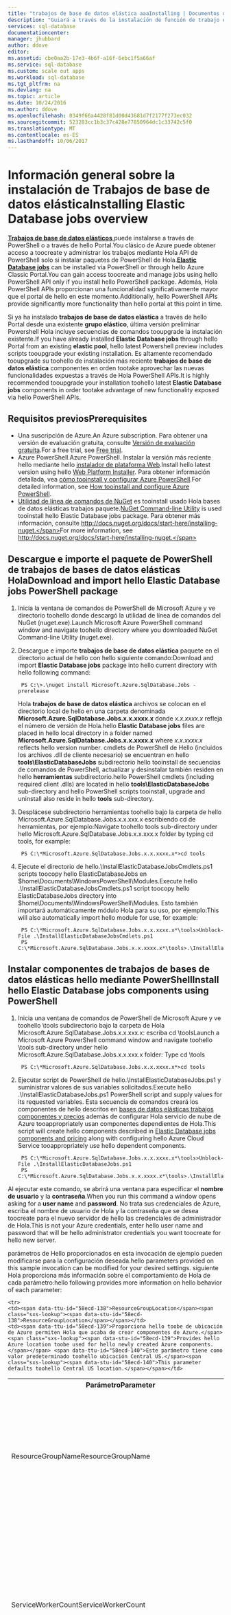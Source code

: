 ```yaml
---
title: "trabajos de base de datos elástica aaaInstalling | Documentos de Microsoft"
description: "Guiará a través de la instalación de función de trabajo elástico Hola."
services: sql-database
documentationcenter: 
manager: jhubbard
author: ddove
editor: 
ms.assetid: cbe0aa2b-17e3-4b6f-a16f-6ebc1f5a66af
ms.service: sql-database
ms.custom: scale out apps
ms.workload: sql-database
ms.tgt_pltfrm: na
ms.devlang: na
ms.topic: article
ms.date: 10/24/2016
ms.author: ddove
ms.openlocfilehash: 0349f66a4428f81d00d43681d7f2177f273ec032
ms.sourcegitcommit: 523283cc1b3c37c428e77850964dc1c33742c5f0
ms.translationtype: MT
ms.contentlocale: es-ES
ms.lasthandoff: 10/06/2017
---
```

# <a name="installing-elastic-database-jobs-overview"></a><span data-ttu-id="58ecd-103">Información general sobre la instalación de Trabajos de base de datos elástica</span><span class="sxs-lookup"><span data-stu-id="58ecd-103">Installing Elastic Database jobs overview</span></span>
<span data-ttu-id="58ecd-104">[**Trabajos de base de datos elásticos** ](sql-database-elastic-jobs-overview.md) puede instalarse a través de PowerShell o a través de hello Portal.You clásico de Azure puede obtener acceso a toocreate y administrar los trabajos mediante Hola API de PowerShell solo si instalar paquetes de PowerShell de Hola.</span><span class="sxs-lookup"><span data-stu-id="58ecd-104">[**Elastic Database jobs**](sql-database-elastic-jobs-overview.md) can be installed via PowerShell or through hello Azure Classic Portal.You can gain access toocreate and manage jobs using hello PowerShell API only if you install hello PowerShell package.</span></span> <span data-ttu-id="58ecd-105">Además, Hola PowerShell APIs proporcionan una funcionalidad significativamente mayor que el portal de hello en este momento.</span><span class="sxs-lookup"><span data-stu-id="58ecd-105">Additionally, hello PowerShell APIs provide significantly more functionality than hello portal at this point in time.</span></span>

<span data-ttu-id="58ecd-106">Si ya ha instalado **trabajos de base de datos elástica** a través de hello Portal desde una existente **grupo elástico**, última versión preliminar Powershell Hola incluye secuencias de comandos tooupgrade la instalación existente.</span><span class="sxs-lookup"><span data-stu-id="58ecd-106">If you have already installed **Elastic Database jobs** through hello Portal from an existing **elastic pool**, hello latest Powershell preview includes scripts tooupgrade your existing installation.</span></span> <span data-ttu-id="58ecd-107">Es altamente recomendado tooupgrade su toohello de instalación más reciente **trabajos de base de datos elástica** componentes en orden tootake aprovechar las nuevas funcionalidades expuestas a través de Hola PowerShell APIs.</span><span class="sxs-lookup"><span data-stu-id="58ecd-107">It is highly recommended tooupgrade your installation toohello latest **Elastic Database jobs** components in order tootake advantage of new functionality exposed via hello PowerShell APIs.</span></span>

## <a name="prerequisites"></a><span data-ttu-id="58ecd-108">Requisitos previos</span><span class="sxs-lookup"><span data-stu-id="58ecd-108">Prerequisites</span></span>
* <span data-ttu-id="58ecd-109">Una suscripción de Azure.</span><span class="sxs-lookup"><span data-stu-id="58ecd-109">An Azure subscription.</span></span> <span data-ttu-id="58ecd-110">Para obtener una versión de evaluación gratuita, consulte [Versión de evaluación gratuita](https://azure.microsoft.com/pricing/free-trial/).</span><span class="sxs-lookup"><span data-stu-id="58ecd-110">For a free trial, see [Free trial](https://azure.microsoft.com/pricing/free-trial/).</span></span>
* <span data-ttu-id="58ecd-111">Azure PowerShell.</span><span class="sxs-lookup"><span data-stu-id="58ecd-111">Azure PowerShell.</span></span> <span data-ttu-id="58ecd-112">Instalar la versión más reciente hello mediante hello [instalador de plataforma Web](http://go.microsoft.com/fwlink/p/?linkid=320376).</span><span class="sxs-lookup"><span data-stu-id="58ecd-112">Install hello latest version using hello [Web Platform Installer](http://go.microsoft.com/fwlink/p/?linkid=320376).</span></span> <span data-ttu-id="58ecd-113">Para obtener información detallada, vea [cómo tooinstall y configurar Azure PowerShell](/powershell/azure/overview).</span><span class="sxs-lookup"><span data-stu-id="58ecd-113">For detailed information, see [How tooinstall and configure Azure PowerShell](/powershell/azure/overview).</span></span>
* <span data-ttu-id="58ecd-114">[Utilidad de línea de comandos de NuGet](https://nuget.org/nuget.exe) es tooinstall usado Hola bases de datos elásticas trabajos paquete.</span><span class="sxs-lookup"><span data-stu-id="58ecd-114">[NuGet Command-line Utility](https://nuget.org/nuget.exe) is used tooinstall hello Elastic Database jobs package.</span></span> <span data-ttu-id="58ecd-115">Para obtener más información, consulte http://docs.nuget.org/docs/start-here/installing-nuget.</span><span class="sxs-lookup"><span data-stu-id="58ecd-115">For more information, see http://docs.nuget.org/docs/start-here/installing-nuget.</span></span>

## <a name="download-and-import-hello-elastic-database-jobs-powershell-package"></a><span data-ttu-id="58ecd-116">Descargue e importe el paquete de PowerShell de trabajos de bases de datos elásticas Hola</span><span class="sxs-lookup"><span data-stu-id="58ecd-116">Download and import hello Elastic Database jobs PowerShell package</span></span>
1. <span data-ttu-id="58ecd-117">Inicia la ventana de comandos de PowerShell de Microsoft Azure y ve directorio toohello donde descargó la utilidad de línea de comandos del NuGet (nuget.exe).</span><span class="sxs-lookup"><span data-stu-id="58ecd-117">Launch Microsoft Azure PowerShell command window and navigate toohello directory where you downloaded NuGet Command-line Utility (nuget.exe).</span></span>
2. <span data-ttu-id="58ecd-118">Descargue e importe **trabajos de base de datos elástica** paquete en el directorio actual de hello con hello siguiente comando:</span><span class="sxs-lookup"><span data-stu-id="58ecd-118">Download and import **Elastic Database jobs** package into hello current directory with hello following command:</span></span>
   
        PS C:\>.\nuget install Microsoft.Azure.SqlDatabase.Jobs -prerelease
   
    <span data-ttu-id="58ecd-119">Hola **trabajos de base de datos elástica** archivos se colocan en el directorio local de hello en una carpeta denominada **Microsoft.Azure.SqlDatabase.Jobs.x.x.xxxx.x** donde *x.x.xxxx.x* refleja el número de versión de Hola.</span><span class="sxs-lookup"><span data-stu-id="58ecd-119">hello **Elastic Database jobs** files are placed in hello local directory in a folder named **Microsoft.Azure.SqlDatabase.Jobs.x.x.xxxx.x** where *x.x.xxxx.x* reflects hello version number.</span></span> <span data-ttu-id="58ecd-120">cmdlets de PowerShell de Hello (incluidos los archivos .dll de cliente necesario) se encuentran en hello **tools\ElasticDatabaseJobs** subdirectorio hello tooinstall de secuencias de comandos de PowerShell, actualizar y desinstalar también residen en hello  **herramientas** subdirectorio.</span><span class="sxs-lookup"><span data-stu-id="58ecd-120">hello PowerShell cmdlets (including required client .dlls) are located in hello **tools\ElasticDatabaseJobs** sub-directory and hello PowerShell scripts tooinstall, upgrade and uninstall also reside in hello **tools** sub-directory.</span></span>
3. <span data-ttu-id="58ecd-121">Desplácese subdirectorio herramientas toohello bajo la carpeta de hello Microsoft.Azure.SqlDatabase.Jobs.x.x.xxx.x escribiendo cd de herramientas, por ejemplo:</span><span class="sxs-lookup"><span data-stu-id="58ecd-121">Navigate toohello tools sub-directory under hello Microsoft.Azure.SqlDatabase.Jobs.x.x.xxx.x folder by typing cd tools, for example:</span></span>
   
        PS C:\*Microsoft.Azure.SqlDatabase.Jobs.x.x.xxxx.x*>cd tools

4. <span data-ttu-id="58ecd-122">Ejecute el directorio de hello.\InstallElasticDatabaseJobsCmdlets.ps1 scripts toocopy hello ElasticDatabaseJobs en $home\Documents\WindowsPowerShell\Modules.</span><span class="sxs-lookup"><span data-stu-id="58ecd-122">Execute hello .\InstallElasticDatabaseJobsCmdlets.ps1 script toocopy hello ElasticDatabaseJobs directory into $home\Documents\WindowsPowerShell\Modules.</span></span> <span data-ttu-id="58ecd-123">Esto también importará automáticamente módulo Hola para su uso, por ejemplo:</span><span class="sxs-lookup"><span data-stu-id="58ecd-123">This will also automatically import hello module for use, for example:</span></span>
   
        PS C:\*Microsoft.Azure.SqlDatabase.Jobs.x.x.xxxx.x*\tools>Unblock-File .\InstallElasticDatabaseJobsCmdlets.ps1
        PS C:\*Microsoft.Azure.SqlDatabase.Jobs.x.x.xxxx.x*\tools>.\InstallElasticDatabaseJobsCmdlets.ps1

## <a name="install-hello-elastic-database-jobs-components-using-powershell"></a><span data-ttu-id="58ecd-124">Instalar componentes de trabajos de bases de datos elásticas hello mediante PowerShell</span><span class="sxs-lookup"><span data-stu-id="58ecd-124">Install hello Elastic Database jobs components using PowerShell</span></span>
1. <span data-ttu-id="58ecd-125">Inicia una ventana de comandos de PowerShell de Microsoft Azure y ve toohello \tools subdirectorio bajo la carpeta de Hola Microsoft.Azure.SqlDatabase.Jobs.x.x.xxx.x: escriba cd \tools</span><span class="sxs-lookup"><span data-stu-id="58ecd-125">Launch a Microsoft Azure PowerShell command window and navigate toohello \tools sub-directory under hello Microsoft.Azure.SqlDatabase.Jobs.x.x.xxx.x folder: Type cd \tools</span></span>
   
        PS C:\*Microsoft.Azure.SqlDatabase.Jobs.x.x.xxxx.x*>cd tools

2. <span data-ttu-id="58ecd-126">Ejecutar script de PowerShell de hello.\InstallElasticDatabaseJobs.ps1 y suministrar valores de sus variables solicitados.</span><span class="sxs-lookup"><span data-stu-id="58ecd-126">Execute hello .\InstallElasticDatabaseJobs.ps1 PowerShell script and supply values for its requested variables.</span></span> <span data-ttu-id="58ecd-127">Esta secuencia de comandos creará los componentes de hello descritos en [bases de datos elásticas trabajos componentes y precios](sql-database-elastic-jobs-overview.md#components-and-pricing) además de configurar Hola servicio de nube de Azure tooappropriately usan componentes dependientes de Hola.</span><span class="sxs-lookup"><span data-stu-id="58ecd-127">This script will create hello components described in [Elastic Database jobs components and pricing](sql-database-elastic-jobs-overview.md#components-and-pricing) along with configuring hello Azure Cloud Service tooappropriately use hello dependent components.</span></span>

        PS C:\*Microsoft.Azure.SqlDatabase.Jobs.x.x.xxxx.x*\tools>Unblock-File .\InstallElasticDatabaseJobs.ps1
        PS C:\*Microsoft.Azure.SqlDatabase.Jobs.x.x.xxxx.x*\tools>.\InstallElasticDatabaseJobs.ps1

<span data-ttu-id="58ecd-128">Al ejecutar este comando, se abrirá una ventana para especificar el **nombre de usuario** y la **contraseña**.</span><span class="sxs-lookup"><span data-stu-id="58ecd-128">When you run this command a window opens asking for a **user name** and **password**.</span></span> <span data-ttu-id="58ecd-129">No trata sus credenciales de Azure, escriba el nombre de usuario de Hola y la contraseña que se desea toocreate para el nuevo servidor de hello las credenciales de administrador de Hola.</span><span class="sxs-lookup"><span data-stu-id="58ecd-129">This is not your Azure credentials, enter hello user name and password that will be hello administrator credentials you want toocreate for hello new server.</span></span>

<span data-ttu-id="58ecd-130">parámetros de Hello proporcionados en esta invocación de ejemplo pueden modificarse para la configuración deseada.</span><span class="sxs-lookup"><span data-stu-id="58ecd-130">hello parameters provided on this sample invocation can be modified for your desired settings.</span></span> <span data-ttu-id="58ecd-131">siguiente Hola proporciona más información sobre el comportamiento de Hola de cada parámetro:</span><span class="sxs-lookup"><span data-stu-id="58ecd-131">hello following provides more information on hello behavior of each parameter:</span></span>

<table style="width:100%">
  <tr>
    <th><span data-ttu-id="58ecd-132">Parámetro</span><span class="sxs-lookup"><span data-stu-id="58ecd-132">Parameter</span></span></th>
    <th><span data-ttu-id="58ecd-133">Description</span><span class="sxs-lookup"><span data-stu-id="58ecd-133">Description</span></span></th>
  </tr>

<tr>
    <td><span data-ttu-id="58ecd-134">ResourceGroupName</span><span class="sxs-lookup"><span data-stu-id="58ecd-134">ResourceGroupName</span></span></td>
    <td><span data-ttu-id="58ecd-135">Proporciona el nombre del grupo de recursos de Azure de hello creado hello toocontain que acaba de crear componentes de Azure.</span><span class="sxs-lookup"><span data-stu-id="58ecd-135">Provides hello Azure resource group name created toocontain hello newly created Azure components.</span></span> <span data-ttu-id="58ecd-136">Este parámetro tiene como valor predeterminado demasiado "__ElasticDatabaseJob".</span><span class="sxs-lookup"><span data-stu-id="58ecd-136">This parameter defaults too“__ElasticDatabaseJob”.</span></span> <span data-ttu-id="58ecd-137">No es recomendable toochange este valor.</span><span class="sxs-lookup"><span data-stu-id="58ecd-137">It is not recommended toochange this value.</span></span></td>
    </tr>

</tr>

    <tr>
    <td><span data-ttu-id="58ecd-138">ResourceGroupLocation</span><span class="sxs-lookup"><span data-stu-id="58ecd-138">ResourceGroupLocation</span></span></td>
    <td><span data-ttu-id="58ecd-139">Proporciona hello toobe de ubicación de Azure permiten Hola que acaba de crear componentes de Azure.</span><span class="sxs-lookup"><span data-stu-id="58ecd-139">Provides hello Azure location toobe used for hello newly created Azure components.</span></span> <span data-ttu-id="58ecd-140">Este parámetro tiene como valor predeterminado toohello ubicación Central US.</span><span class="sxs-lookup"><span data-stu-id="58ecd-140">This parameter defaults toohello Central US location.</span></span></td>
</tr>

<tr>
    <td><span data-ttu-id="58ecd-141">ServiceWorkerCount</span><span class="sxs-lookup"><span data-stu-id="58ecd-141">ServiceWorkerCount</span></span></td>
    <td><span data-ttu-id="58ecd-142">Proporciona el número de Hola de tooinstall de los trabajadores de servicio.</span><span class="sxs-lookup"><span data-stu-id="58ecd-142">Provides hello number of service workers tooinstall.</span></span> <span data-ttu-id="58ecd-143">Este parámetro tiene como valor predeterminado too1.</span><span class="sxs-lookup"><span data-stu-id="58ecd-143">This parameter defaults too1.</span></span> <span data-ttu-id="58ecd-144">Un número mayor de los trabajadores puede ser usado tooscale out Hola servicio y tooprovide alta disponibilidad.</span><span class="sxs-lookup"><span data-stu-id="58ecd-144">A higher number of workers can be used tooscale out hello service and tooprovide high availability.</span></span> <span data-ttu-id="58ecd-145">Se recomienda toouse "2" para las implementaciones que necesitan una alta disponibilidad del servicio de Hola.</span><span class="sxs-lookup"><span data-stu-id="58ecd-145">It is recommended toouse “2” for deployments that require high availability of hello service.</span></span></td>
    </tr>

</tr>
    <tr>
    <td><span data-ttu-id="58ecd-146">ServiceVmSize</span><span class="sxs-lookup"><span data-stu-id="58ecd-146">ServiceVmSize</span></span></td>
    <td><span data-ttu-id="58ecd-147">Proporciona el tamaño VM de hello para el uso dentro de hello servicio en la nube.</span><span class="sxs-lookup"><span data-stu-id="58ecd-147">Provides hello VM size for usage within hello Cloud Service.</span></span> <span data-ttu-id="58ecd-148">Este parámetro tiene como valor predeterminado tooA0.</span><span class="sxs-lookup"><span data-stu-id="58ecd-148">This parameter defaults tooA0.</span></span> <span data-ttu-id="58ecd-149">Se aceptan valores de parámetros de A0/A1 y A2/A3 que hacer al trabajo de hello rol toouse un tamaño ExtraSmall/pequeño/mediano/grande, respectivamente.</span><span class="sxs-lookup"><span data-stu-id="58ecd-149">Parameters values of A0/A1/A2/A3 are accepted which cause hello worker role toouse an ExtraSmall/Small/Medium/Large size, respectively.</span></span> <span data-ttu-id="58ecd-150">Para obtener más información sobre los tamaños de rol de trabajo, consulte [Componentes y precios de trabajos de base de datos elástica](sql-database-elastic-jobs-overview.md#components-and-pricing).</span><span class="sxs-lookup"><span data-stu-id="58ecd-150">Fo more information on worker role sizes, see [Elastic Database jobs components and pricing](sql-database-elastic-jobs-overview.md#components-and-pricing).</span></span></td>
</tr>

</tr>
    <tr>
    <td><span data-ttu-id="58ecd-151">SqlServerDatabaseSlo</span><span class="sxs-lookup"><span data-stu-id="58ecd-151">SqlServerDatabaseSlo</span></span></td>
    <td><span data-ttu-id="58ecd-152">Proporciona el objetivo de nivel de servicio de Hola para un servidor Standard edition.</span><span class="sxs-lookup"><span data-stu-id="58ecd-152">Provides hello service level objective for a Standard edition.</span></span> <span data-ttu-id="58ecd-153">Este parámetro tiene como valor predeterminado tooS0.</span><span class="sxs-lookup"><span data-stu-id="58ecd-153">This parameter defaults tooS0.</span></span> <span data-ttu-id="58ecd-154">Se aceptan valores de parámetro de S0, S1, S2 y S3 que hacer Hola base de datos de SQL Azure toouse Hola respectivo SLO.</span><span class="sxs-lookup"><span data-stu-id="58ecd-154">Parameter values of S0/S1/S2/S3 are accepted which cause hello Azure SQL Database toouse hello respective SLO.</span></span> <span data-ttu-id="58ecd-155">Para obtener más información sobre SLO de SQL Database, consulte [Componentes y precios de trabajos de base de datos elástica](sql-database-elastic-jobs-overview.md#components-and-pricing).</span><span class="sxs-lookup"><span data-stu-id="58ecd-155">For more information on SQL Database SLOs, see [Elastic Database jobs components and pricing](sql-database-elastic-jobs-overview.md#components-and-pricing).</span></span></td>
</tr>

</tr>
    <tr>
    <td><span data-ttu-id="58ecd-156">SqlServerAdministratorUserName</span><span class="sxs-lookup"><span data-stu-id="58ecd-156">SqlServerAdministratorUserName</span></span></td>
    <td><span data-ttu-id="58ecd-157">Proporciona el nombre de usuario de administrador de Hola para hello que acaba de crear el servidor de base de datos de SQL Azure.</span><span class="sxs-lookup"><span data-stu-id="58ecd-157">Provides hello admin user name for hello newly created Azure SQL Database server.</span></span> <span data-ttu-id="58ecd-158">Cuando no se especifica, abrirá a una ventana de credenciales de PowerShell tooprompt credenciales Hola.</span><span class="sxs-lookup"><span data-stu-id="58ecd-158">When not specified, a PowerShell credentials window will open tooprompt for hello credentials.</span></span></td>
</tr>

</tr>
    <tr>
    <td><span data-ttu-id="58ecd-159">SqlServerAdministratorPassword</span><span class="sxs-lookup"><span data-stu-id="58ecd-159">SqlServerAdministratorPassword</span></span></td>
    <td><span data-ttu-id="58ecd-160">Proporciona la contraseña de administrador de Hola para hello que acaba de crear el servidor de base de datos de SQL Azure.</span><span class="sxs-lookup"><span data-stu-id="58ecd-160">Provides hello admin password for hello newly created Azure SQL Database server.</span></span> <span data-ttu-id="58ecd-161">Cuando no se proporciona una ventana de credenciales PowerShell abrirá tooprompt credenciales Hola.</span><span class="sxs-lookup"><span data-stu-id="58ecd-161">When not provided, a PowerShell credentials window will open tooprompt for hello credentials.</span></span></td>
</tr>
</table>

<span data-ttu-id="58ecd-162">Para los sistemas que tienen como destino con un número grande de trabajos que se ejecutan en paralelo en un gran número de bases de datos, se recomienda como parámetros de toospecify: ServiceWorkerCount - 2 - ServiceVmSize A2 - SqlServerDatabaseSlo S2.</span><span class="sxs-lookup"><span data-stu-id="58ecd-162">For systems that target having large numbers of jobs running in parallel against a large number of databases, it is recommended toospecify parameters such as: -ServiceWorkerCount 2 -ServiceVmSize A2 -SqlServerDatabaseSlo S2.</span></span>

    PS C:\*Microsoft.Azure.SqlDatabase.Jobs.dll.x.x.xxx.x*\tools>Unblock-File .\InstallElasticDatabaseJobs.ps1
    PS C:\*Microsoft.Azure.SqlDatabase.Jobs.dll.x.x.xxx.x*\tools>.\InstallElasticDatabaseJobs.ps1 -ServiceWorkerCount 2 -ServiceVmSize A2 -SqlServerDatabaseSlo S2

## <a name="update-an-existing-elastic-database-jobs-components-installation-using-powershell"></a><span data-ttu-id="58ecd-163">Actualización de una instalación existente de componentes de Trabajos de base de datos elástica mediante PowerShell</span><span class="sxs-lookup"><span data-stu-id="58ecd-163">Update an existing Elastic Database jobs components installation using PowerShell</span></span>
<span data-ttu-id="58ecd-164">**trabajos de base de datos elástica** se pueden actualizar en una instalación existente para escalado y alta disponibilidad.</span><span class="sxs-lookup"><span data-stu-id="58ecd-164">**Elastic Database jobs** can be updated within an existing installation for scale and high-availability.</span></span> <span data-ttu-id="58ecd-165">Este proceso permite futuras actualizaciones de código de servicio sin necesidad de toodrop y volver a crear la base de datos de control de Hola.</span><span class="sxs-lookup"><span data-stu-id="58ecd-165">This process allows for future upgrades of service code without having toodrop and recreate hello control database.</span></span> <span data-ttu-id="58ecd-166">Este proceso también puede usarse en hello misma versión toomodify Hola servicio VM tamaño u Hola servidor worker del recuento.</span><span class="sxs-lookup"><span data-stu-id="58ecd-166">This process can also be used within hello same version toomodify hello service VM size or hello server worker count.</span></span>

<span data-ttu-id="58ecd-167">tamaño de máquina virtual de hello tooupdate de una instalación, Hola ejecución siguiente secuencia de comandos con parámetros actualiza los valores de toohello de su elección.</span><span class="sxs-lookup"><span data-stu-id="58ecd-167">tooupdate hello VM size of an installation, run hello following script with parameters updated toohello values of your choice.</span></span>

    PS C:\*Microsoft.Azure.SqlDatabase.Jobs.dll.x.x.xxx.x*\tools>Unblock-File .\UpdateElasticDatabaseJobs.ps1
    PS C:\*Microsoft.Azure.SqlDatabase.Jobs.dll.x.x.xxx.x*\tools>.\UpdateElasticDatabaseJobs.ps1 -ServiceVmSize A1 -ServiceWorkerCount 2

<table style="width:100%">
  <tr>
  <th><span data-ttu-id="58ecd-168">Parámetro</span><span class="sxs-lookup"><span data-stu-id="58ecd-168">Parameter</span></span></th>
  <th><span data-ttu-id="58ecd-169">Description</span><span class="sxs-lookup"><span data-stu-id="58ecd-169">Description</span></span></th>
</tr>

  <tr>
    <td><span data-ttu-id="58ecd-170">ResourceGroupName</span><span class="sxs-lookup"><span data-stu-id="58ecd-170">ResourceGroupName</span></span></td>
    <td><span data-ttu-id="58ecd-171">Identifica el nombre del grupo de recursos de Azure de hello utilizado al instalar componentes de trabajo de base de datos elástica de hello inicialmente.</span><span class="sxs-lookup"><span data-stu-id="58ecd-171">Identifies hello Azure resource group name used when hello Elastic Database job components were initially installed.</span></span> <span data-ttu-id="58ecd-172">Este parámetro tiene como valor predeterminado demasiado "__ElasticDatabaseJob".</span><span class="sxs-lookup"><span data-stu-id="58ecd-172">This parameter defaults too“__ElasticDatabaseJob”.</span></span> <span data-ttu-id="58ecd-173">Ya que no es recomendable toochange este valor, que no debería haber toospecify este parámetro.</span><span class="sxs-lookup"><span data-stu-id="58ecd-173">Since it is not recommended toochange this value, you shouldn't have toospecify this parameter.</span></span></td>
    </tr>
</tr>

</tr>

  <tr>
    <td><span data-ttu-id="58ecd-174">ServiceWorkerCount</span><span class="sxs-lookup"><span data-stu-id="58ecd-174">ServiceWorkerCount</span></span></td>
    <td><span data-ttu-id="58ecd-175">Proporciona el número de Hola de tooinstall de los trabajadores de servicio.</span><span class="sxs-lookup"><span data-stu-id="58ecd-175">Provides hello number of service workers tooinstall.</span></span>  <span data-ttu-id="58ecd-176">Este parámetro tiene como valor predeterminado too1.</span><span class="sxs-lookup"><span data-stu-id="58ecd-176">This parameter defaults too1.</span></span>  <span data-ttu-id="58ecd-177">Un número mayor de los trabajadores puede ser usado tooscale out Hola servicio y tooprovide alta disponibilidad.</span><span class="sxs-lookup"><span data-stu-id="58ecd-177">A higher number of workers can be used tooscale out hello service and tooprovide high availability.</span></span>  <span data-ttu-id="58ecd-178">Se recomienda toouse "2" para las implementaciones que necesitan una alta disponibilidad del servicio de Hola.</span><span class="sxs-lookup"><span data-stu-id="58ecd-178">It is recommended toouse “2” for deployments that require high availability of hello service.</span></span></td>
</tr>

</tr>

    <tr>
    <td><span data-ttu-id="58ecd-179">ServiceVmSize</span><span class="sxs-lookup"><span data-stu-id="58ecd-179">ServiceVmSize</span></span></td>
    <td><span data-ttu-id="58ecd-180">Proporciona el tamaño VM de hello para el uso dentro de hello servicio en la nube.</span><span class="sxs-lookup"><span data-stu-id="58ecd-180">Provides hello VM size for usage within hello Cloud Service.</span></span> <span data-ttu-id="58ecd-181">Este parámetro tiene como valor predeterminado tooA0.</span><span class="sxs-lookup"><span data-stu-id="58ecd-181">This parameter defaults tooA0.</span></span> <span data-ttu-id="58ecd-182">Se aceptan valores de parámetros de A0/A1 y A2/A3 que hacer al trabajo de hello rol toouse un tamaño ExtraSmall/pequeño/mediano/grande, respectivamente.</span><span class="sxs-lookup"><span data-stu-id="58ecd-182">Parameters values of A0/A1/A2/A3 are accepted which cause hello worker role toouse an ExtraSmall/Small/Medium/Large size, respectively.</span></span> <span data-ttu-id="58ecd-183">Para obtener más información sobre los tamaños de rol de trabajo, consulte [Componentes y precios de trabajos de base de datos elástica](sql-database-elastic-jobs-overview.md#components-and-pricing).</span><span class="sxs-lookup"><span data-stu-id="58ecd-183">Fo more information on worker role sizes, see [Elastic Database jobs components and pricing](sql-database-elastic-jobs-overview.md#components-and-pricing).</span></span></td>
</tr>

</table>

## <a name="install-hello-elastic-database-jobs-components-using-hello-portal"></a><span data-ttu-id="58ecd-184">Instalar componentes de trabajos de bases de datos elásticas hello mediante Hola Portal</span><span class="sxs-lookup"><span data-stu-id="58ecd-184">Install hello Elastic Database jobs components using hello Portal</span></span>
<span data-ttu-id="58ecd-185">Una vez que tenga [crea un grupo elástico](sql-database-elastic-pool-manage-portal.md), puede instalar **trabajos de base de datos elástica** ejecución tooenable de componentes de las tareas administrativas en cada base de datos en el grupo elástico Hola.</span><span class="sxs-lookup"><span data-stu-id="58ecd-185">Once you have [created an elastic pool](sql-database-elastic-pool-manage-portal.md), you can install **Elastic Database jobs** components tooenable execution of administrative tasks against each database in hello elastic pool.</span></span> <span data-ttu-id="58ecd-186">A diferencia de cuando utilizando Hola **trabajos de base de datos elástica** PowerShell APIs, interfaz del portal de hello está restringido actualmente tooonly ejecutar en un grupo existente.</span><span class="sxs-lookup"><span data-stu-id="58ecd-186">Unlike when using hello **Elastic Database jobs** PowerShell APIs, hello portal interface is currently restricted tooonly executing against an existing pool.</span></span>

<span data-ttu-id="58ecd-187">**Estimado toocomplete de tiempo:** 10 minutos.</span><span class="sxs-lookup"><span data-stu-id="58ecd-187">**Estimated time toocomplete:** 10 minutes.</span></span>

1. <span data-ttu-id="58ecd-188">Desde la vista de panel de Hola de grupo elástico de Hola a través de hello [Portal de Azure](https://portal.azure.com/#) , haga clic en **crear trabajo**.</span><span class="sxs-lookup"><span data-stu-id="58ecd-188">From hello dashboard view of hello elastic pool via hello [Azure Portal](https://portal.azure.com/#) , click **Create job**.</span></span>
2. <span data-ttu-id="58ecd-189">Si va a crear un trabajo para hello primera vez, debe instalar **trabajos de base de datos elástica** haciendo clic en **términos de vista previa**.</span><span class="sxs-lookup"><span data-stu-id="58ecd-189">If you are creating a job for hello first time, you must install **Elastic Database jobs** by clicking **PREVIEW TERMS**.</span></span>
3. <span data-ttu-id="58ecd-190">Aceptar términos Hola haciendo clic en Hola casilla de verificación.</span><span class="sxs-lookup"><span data-stu-id="58ecd-190">Accept hello terms by clicking hello checkbox.</span></span>
4. <span data-ttu-id="58ecd-191">En la vista de Hola "instalar servicios", haga clic en **CREDENCIALES de trabajo**.</span><span class="sxs-lookup"><span data-stu-id="58ecd-191">In hello "Install services" view, click **JOB CREDENTIALS**.</span></span>
   
    ![Instalar servicios de Hola][1]
5. <span data-ttu-id="58ecd-193">Escriba un nombre de usuario y una contraseña de administración de la base de datos. Como parte de la instalación de hello, se crea un nuevo servidor de base de datos de SQL Azure.</span><span class="sxs-lookup"><span data-stu-id="58ecd-193">Type a user name and password for a database admin. As part of hello installation, a new Azure SQL Database server is created.</span></span> <span data-ttu-id="58ecd-194">Dentro de este nuevo servidor, una nueva base de datos, conocida como base de datos de control de hello, se crea y utiliza los metadatos de hello toocontain para los trabajos de base de datos elástica.</span><span class="sxs-lookup"><span data-stu-id="58ecd-194">Within this new server, a new database, known as hello control database, is created and used toocontain hello meta data for Elastic Database jobs.</span></span> <span data-ttu-id="58ecd-195">nombre de usuario de Hello y una contraseña creados aquí se usan a fin de hello del inicio de sesión de base de datos de control de toohello.</span><span class="sxs-lookup"><span data-stu-id="58ecd-195">hello user name and password created here are used for hello purpose of logging in toohello control database.</span></span> <span data-ttu-id="58ecd-196">Se usa una credencial independiente para la ejecución de secuencias de comandos en bases de datos de hello en el grupo de Hola.</span><span class="sxs-lookup"><span data-stu-id="58ecd-196">A separate credential is used for script execution against hello databases within hello pool.</span></span>
   
    ![Creación del nombre de usuario y la contraseña][2]
6. <span data-ttu-id="58ecd-198">Haga clic en el botón Aceptar Hola.</span><span class="sxs-lookup"><span data-stu-id="58ecd-198">Click hello OK button.</span></span> <span data-ttu-id="58ecd-199">componentes de Hola se crean automáticamente en unos minutos en una nueva [grupo de recursos](../azure-resource-manager/resource-group-overview.md).</span><span class="sxs-lookup"><span data-stu-id="58ecd-199">hello components are created for you in a few minutes in a new [Resource group](../azure-resource-manager/resource-group-overview.md).</span></span> <span data-ttu-id="58ecd-200">nuevo grupo de recursos Hola está anclado toohello iniciar panel, tal y como se muestra a continuación.</span><span class="sxs-lookup"><span data-stu-id="58ecd-200">hello new resource group is pinned toohello start board, as shown below.</span></span> <span data-ttu-id="58ecd-201">Todos los trabajos de base de datos una vez creados, elástica (servicio en la nube, base de datos SQL, Bus de servicio y almacenamiento) se crean en el grupo de Hola.</span><span class="sxs-lookup"><span data-stu-id="58ecd-201">Once created, elastic database jobs (Cloud Service, SQL Database, Service Bus, and Storage) are all created in hello group.</span></span>
   
    ![Grupo de recursos en el panel de inicio][3]
7. <span data-ttu-id="58ecd-203">Si intenta toocreate o administrar un trabajo mientras se está instalando los trabajos de base de datos elástica, al proporcionar **credenciales** , verá el siguiente mensaje de Hola.</span><span class="sxs-lookup"><span data-stu-id="58ecd-203">If you attempt toocreate or manage a job while elastic database jobs is installing, when providing **Credentials** you will see hello following message.</span></span>
   
    ![Implementación en curso][4]

<span data-ttu-id="58ecd-205">Si se requiere la desinstalación, elimine el grupo de recursos de Hola.</span><span class="sxs-lookup"><span data-stu-id="58ecd-205">If uninstallation is required, delete hello resource group.</span></span> <span data-ttu-id="58ecd-206">Vea [cómo toouninstall Hola bases de datos elásticas trabajo componentes](sql-database-elastic-jobs-uninstall.md).</span><span class="sxs-lookup"><span data-stu-id="58ecd-206">See [How toouninstall hello Elastic Database job components](sql-database-elastic-jobs-uninstall.md).</span></span>

## <a name="next-steps"></a><span data-ttu-id="58ecd-207">Pasos siguientes</span><span class="sxs-lookup"><span data-stu-id="58ecd-207">Next steps</span></span>
<span data-ttu-id="58ecd-208">Asegúrese de una credencial con los derechos apropiados de hello para la ejecución del script se crea en cada base de datos del grupo de hello, para más información, vea [proteger la base de datos de SQL](sql-database-manage-logins.md).</span><span class="sxs-lookup"><span data-stu-id="58ecd-208">Ensure a credential with hello appropriate rights for script execution is created on each database in hello group, for more information see [Securing your SQL Database](sql-database-manage-logins.md).</span></span>
<span data-ttu-id="58ecd-209">Vea [crear y administrar los trabajos de una base de datos elástica](sql-database-elastic-jobs-create-and-manage.md) tooget iniciado.</span><span class="sxs-lookup"><span data-stu-id="58ecd-209">See [Creating and managing an Elastic Database jobs](sql-database-elastic-jobs-create-and-manage.md) tooget started.</span></span>

<!--Image references-->
[1]: ./media/sql-database-elastic-jobs-service-installation/screen-1.png
[2]: ./media/sql-database-elastic-jobs-service-installation/credentials.png
[3]: ./media/sql-database-elastic-jobs-service-installation/start-board.png
[4]: ./media/sql-database-elastic-jobs-service-installation/not-done.png
